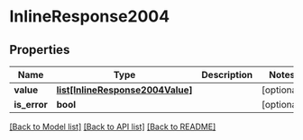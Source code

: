 # InlineResponse2004

## Properties
Name | Type | Description | Notes
------------ | ------------- | ------------- | -------------
**value** | [**list[InlineResponse2004Value]**](InlineResponse2004Value.md) |  | [optional] 
**is_error** | **bool** |  | [optional] 

[[Back to Model list]](../README.md#documentation-for-models) [[Back to API list]](../README.md#documentation-for-api-endpoints) [[Back to README]](../README.md)


